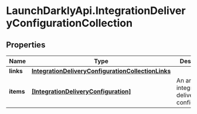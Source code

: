 # LaunchDarklyApi.IntegrationDeliveryConfigurationCollection

## Properties

Name | Type | Description | Notes
------------ | ------------- | ------------- | -------------
**links** | [**IntegrationDeliveryConfigurationCollectionLinks**](IntegrationDeliveryConfigurationCollectionLinks.md) |  | 
**items** | [**[IntegrationDeliveryConfiguration]**](IntegrationDeliveryConfiguration.md) | An array of integration delivery configurations | 


